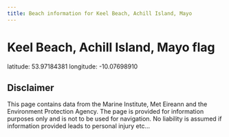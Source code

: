 ```yaml
---
title: Beach information for Keel Beach, Achill Island, Mayo
---
```

# Keel Beach, Achill Island, Mayo <span class="material-icons blue-flag">flag</span>

<div class="location-info">latitude: 53.97184381 longitude: -10.07698910</div>
<div class="met-eireann-warnings"></div>
<div></div>

## Disclaimer

This page contains data from the Marine Institute, 
Met Eireann and the Environment Protection Agency. The page is provided for
information purposes only and is not to be used for navigation. No liability 
is assumed if information provided leads to personal injury etc...